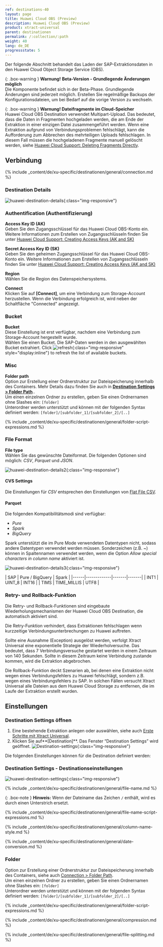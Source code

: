 ```yaml
---
ref: destinations-40
layout: page
title: Huawei Cloud OBS (Preview)
description: Huawei Cloud OBS (Preview)
product: xtract-universal
parent: destinationen
permalink: /:collection/:path
weight: 40
lang: de_DE
progressstate: 5
---
```

Der folgende Abschnitt behandelt das Laden der SAP-Extraktionsdaten in den Huawei Cloud Object Storage Service (OBS).

{: .box-warning }
**Warnung!** **Beta-Version - Grundlegende Änderungen möglich** <br>
Die Komponente befindet sich in der Beta-Phase. Grundlegende Änderungen sind jederzeit möglich. 
Erstellen Sie regelmäßige Backups der Konfigurationsdateien, um bei Bedarf auf die vorige Version zu wechseln.


{: .box-warning }
**Warnung! Dateifragmente im Cloud-Speicher**<br>
Huawei Cloud OBS Destination verwendet Multipart-Upload. Das bedeutet, dass die Daten in Fragmenten hochgeladen werden, die am Ende der Extraktion in einer einzigen Datei zusammengeführt werden. 
Wenn eine Extraktion aufgrund von Verbindungsproblemen fehlschlägt, kann die Aufforderung zum Abbrechen des mehrteiligen Uploads fehlschlagen. 
In diesem Fall müssen die hochgeladenen Fragmente manuell gelöscht werden, siehe [Huawei Cloud Support: Deleting Fragments Directly](https://support.huaweicloud.com/intl/en-us/obs_faq/obs_faq_0046.html#section1). 


## Verbindung

{% include _content/de/xu-specific/destinationen/general/connection.md %}	 

### Destination Details

![huawei-destination-details](/img/content/xu/huawei-destination-details.png){:class="img-responsive"}


### Authentification (Authentifizierung)

**Access Key ID (AK)** <br>
Geben Sie den Zugangsschlüssel für das Huawei Cloud OBS-Konto ein.  Weitere Informationen zum Erstellen von Zugangsschlüsseln finden Sie unter [Huawei Cloud Support: Creating Access Keys (AK and SK)](https://support.huaweicloud.com/intl/en-us/clientogw-obs/obs_03_0405.html)
 
**Secret Access Key ID (SK)** <br>
Geben Sie den geheimen Zugangsschlüssel für das Huawei Cloud OBS-Konto ein. Weitere Informationen zum Erstellen von Zugangsschlüsseln finden Sie unter [Huawei Cloud Support: Creating Access Keys (AK and SK)](https://support.huaweicloud.com/intl/en-us/clientogw-obs/obs_03_0405.html)

**Region**<br>
Wählen Sie die Region des Datenspeichersystems.

**Connect** <br>
Klicken Sie auf **[Connect]**, um eine Verbindung zum Storage-Account herzustellen. 
Wenn die Verbindung erfolgreich ist, wird neben der Schaltfläche "Connected" angezeigt.

### Bucket

**Bucket**<br>
Diese Einstellung ist erst verfügbar, nachdem eine Verbindung zum Storage-Account hergestellt wurde.<br>
Wählen Sie einen Bucket. Die SAP-Daten werden in den ausgewählten Bucket extrahiert. 
Click ![refresh](/img/content/icons/refresh.png){:class="img-responsive" style="display:inline"} to refresh the list of available buckets.

### Misc

**Folder path** <br>
Option zur Erstellung einer Ordnerstruktur zur Dateispeicherung innerhalb des Containers. Mehr Details dazu finden Sie auch in [**Destination Settings > Folder Path**](#folder-path).. <br>
Um einen einzelnen Ordner zu erstellen, geben Sie einen Ordnernamen ohne Slashes ein: `[folder]`<br>
Unterordner werden unterstützt und können mit der folgenden Syntax definiert werden: `[folder]/[subfolder_1]/[subfolder_2]/[..]`

{% include _content/de/xu-specific/destinationen/general/folder-script-expressions.md %}

### File Format

**File type**<br>
Wählen Sie das gewünschte Dateiformat. Die folgenden Optionen sind möglich: *CSV*, *Parquet* und *JSON*.

![huawei-destination-details2](/img/content/xu/huawei-destination-details2.png){:class="img-responsive"}


#### CVS Settings

Die Einstellungen für *CSV* entsprechen den Einstellungen von [Flat File CSV](./csv-flat-file).

#### Parquet 

Die folgenden Kompatibilitätsmodi sind verfügbar:
- *Pure* 
- *Spark* 
- *BigQuery*

Spark unterstützt die im Pure Mode verwendeten Datentypen nicht, sodass andere Datentypen verwendet werden müssen. Sonderzeichen (z.B. ~) können in Spaltennamen verwendet werden, wenn die Option *Allow special characters in column name* aktiviert ist.<br>

![huawei-destination-details3](/img/content/xu/huawei-destination-details3.png){:class="img-responsive"}

<!--
In spark mode special characters and spaces are replaced with an underscore `_`. -->

| SAP | Pure / BigQuery | Spark |
|------|-------------|-------|-------|
| INT1 | UINT_8 | INT16 |
| TIMS | TIME_MILLIS | UTF8 |

### Retry- und Rollback-Funktion

<!---- The following section is copied 1:1 from Azure Storage --->

Die Retry- und Rollback-Funktionen sind eingebaute Wiederholungsmechanismen der Huawei Cloud OBS Destination, die automatisch aktiviert sind. 

Die Retry-Funktion verhindert, dass Extraktionen fehlschlagen wenn kurzzeitige Verbindungsunterbrechungen zu Huawei auftreten.


Sollte eine Ausnahme (Exception) ausgelöst werden, verfolgt Xtract Universal eine exponentielle Strategie der Wiederholversuche.
Das bedeutet, dass 7 Verbindungsversuche gestartet werden in einem Zeitraum von 140 Sekunden. 
Sollte in diesem Zeitraum keine Verbindung zustande kommen, wird die Extraktion abgebrochen.

Die Rollback-Funktion deckt Szenarien ab, bei denen eine Extraktion nicht wegen eines Verbindungsfehlers zu Huawei fehlschlägt, sondern z.B. wegen eines Verbindungsfehlers zu SAP.
In solchen Fällen versucht Xtract Universal alle Dateien aus dem Huawei Cloud Storage zu entfernen, die im Laufe der Extraktion erstellt wurden.


## Einstellungen

### Destination Settings öffnen
1. Eine bestehende Extraktion anlegen oder auswählen, siehe auch [Erste Schritte mit Xtract Universal](../destinationen/ziele-verwalten).
2. Klicken Sie auf**[Destination]**. Das Fenster “Destination Settings” wird geöffnet.
![Destination-settings](/img/content/xu/xu_designer_destination.png){:class="img-responsive"}

Die folgenden Einstellungen können für die Destination definiert werden:  

### Destination Settings - Destinationseinstellungen

![huawei-destination-settings](/img/content/xu/huawei-destination-settings.png){:class="img-responsive"}

{% include _content/de/xu-specific/destinationen/general/file-name.md %}

{: .box-note }
**Hinweis:** Wenn der Dateiname das Zeichen `/` enthält, wird es durch einen Unterstrich ersetzt.

{% include _content/de/xu-specific/destinationen/general/file-name-script-expressions.md %}

<!-- ### Column name style -->
{% include _content/de/xu-specific/destinationen/general/column-name-style.md %}


<!-- ### Date Conversion -->
{% include _content/de/xu-specific/destinationen/general/date-conversion.md %}


### Folder

Option zur Erstellung einer Ordnerstruktur zur Dateispeicherung innerhalb des Containers, siehe auch [Connection > Folder Path](#connection). <br>
Um einen einzelnen Ordner zu erstellen, geben Sie einen Ordnernamen ohne Slashes ein: `[folder]` <br>
Unterordner werden unterstützt und können mit der folgenden Syntax definiert werden: `[folder]/[subfolder_1]/[subfolder_2]/[..]`

{% include _content/de/xu-specific/destinationen/general/folder-script-expressions.md %}


{% include _content/de/xu-specific/destinationen/general/compression.md %}

{% include _content/de/xu-specific/destinationen/general/file-splitting.md %}
